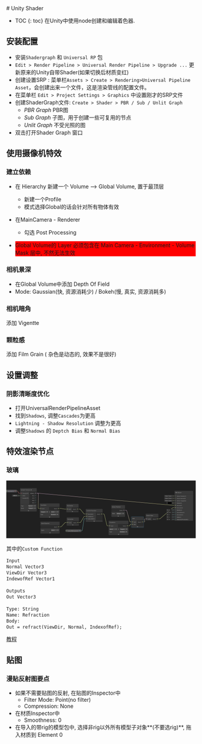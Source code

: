 <head>
    <script src="https://cdn.mathjax.org/mathjax/latest/MathJax.js?config=TeX-AMS-MML_HTMLorMML" type="text/javascript"></script>
    <script type="text/x-mathjax-config">
        MathJax.Hub.Config({
            tex2jax: {
            skipTags: ['script', 'noscript', 'style', 'textarea', 'pre'],
            inlineMath: [['$','$']]
            }
        });
    </script>
      <script src="https://unpkg.com/mermaid@8.0.0/dist/mermaid.min.js"></script>
      <script>mermaid.initialize({startOnLoad:true});</script>
</head>
# Unity Shader

* TOC
{: toc}
在Unity中使用node创建和编辑着色器.

## 安装配置

- 安装`Shadergraph` 和 `Universal RP` 包
- `Edit > Render Pipeline > Universal Render Pipeline > Upgrade ...` 更新原来的Unity自带Shader(如果切换后材质变红)
- 创建设置SRP : 菜单栏`Assets > Create > Rendering>Universal Pipeline Asset`，会创建出来一个文件，这是渲染管线的配置文件。
- 在菜单栏 `Edit > Project Settings > Graphics` 中设置刚才的SRP文件
- 创建ShaderGraph文件: `Create > Shader > PBR / Sub / Unlit Graph`
  - *PBR Graph* PBR图
  - *Sub Graph* 子图，用于创建一些可复用的节点
  - *Unlit Graph* 不受光照的图
- 双击打开Shader Graph 窗口

## 使用摄像机特效

### 建立依赖

- 在 Hierarchy 新建一个 Volume --> Global Volume, 置于最顶层

  - 新建一个Profile
  - 模式选择Global的话会针对所有物体有效

- 在MainCamera - Renderer 

  - 勾选 Post Processing

- <p style="background-color:red;">
     Global Volume的 Layer 必须包含在 Main Camera - Environment - Volume Mask 层中, 不然无法生效
  </p>



### 相机景深

- 在Global Volume中添加 Depth Of Field
- Mode: Gaussian(快, 资源消耗少) / Bokeh(慢, 真实, 资源消耗多)



### 相机暗角

添加 Vigentte

### 颗粒感

添加 Film Grain ( 杂色是动态的, 效果不是很好)



## 设置调整

### 阴影清晰度优化

- 打开UniversalRenderPipelineAsset
- 找到`Shadows`, 调整`Cascades`为更高
- `Lightning - Shadow Resolution` 调整为更高
- 调整`Shadows` 的 `Deptch Bias` 和 `Normal Bias`



## 特效渲染节点

### 玻璃

![Glass_shade_node](UnityShader.assets/Glass_shade_node.jpg)

其中的`Custom Function`

```
Input
Normal Vector3
ViewDir Vector3
IndewofRef Vector1

Outputs
Out Vector3

Type: String
Name: Refraction
Body:
Out = refract(ViewDir, Normal, IndexofRef);
```

[教程](https://www.codinblack.com/glass-shader-using-shader-graph-in-unity3d/)



## 贴图

### 漫贴反射图要点

- 如果不需要贴图的反射, 在贴图的Inspector中
  - Filter Mode: Point(no filter)
  - Compression: None
- 在材质Inspector中
  - Smoothness: 0
- 在导入的带rig的模型包中, 选择非rig以外所有模型子对象**(不要选rig)**, 拖入材质到 Element 0

